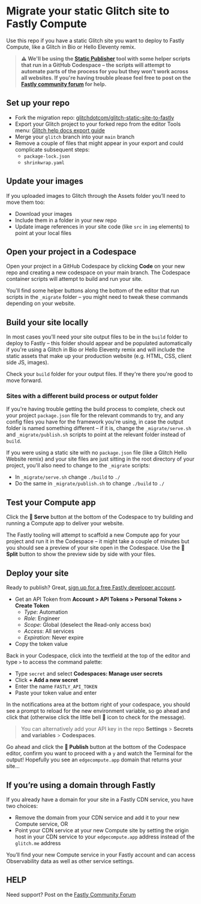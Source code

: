 # Migrate your static Glitch site to Fastly Compute

Use this repo if you have a static Glitch site you want to deploy to Fastly Compute, like a Glitch in Bio or Hello Eleventy remix.

> **⚠️ We'll be using the [Static Publisher](https://github.com/fastly/compute-js-static-publish) tool with some helper scripts that run in a GitHub Codespace – the scripts will attempt to automate parts of the process for you but they won't work across all websites. If you're having trouble please feel free to post on the [Fastly community forum](https://community.fastly.com) for help.**

## Set up your repo 

* Fork the migration repo: [glitchdotcom/glitch-static-site-to-fastly](https://github.com/glitchdotcom/glitch-static-site-to-fastly/)
* Export your Glitch project to your forked repo from the editor Tools menu: [Glitch help docs export guide](https://help.glitch.com/s/article/Exporting-Projects-to-GitHub)
* Merge your `glitch` branch into your `main` branch
* Remove a couple of files that might appear in your export and could complicate subsequent steps:
  * `package-lock.json`
  * `shrinkwrap.yaml`

## Update your images

If you uploaded images to Glitch through the Assets folder you’ll need to move them too:

* Download your images
* Include them in a folder in your new repo 
* Update image references in your site code (like `src` in `img` elements) to point at your local files

## Open your project in a Codespace

Open your project in a GitHub Codespace by clicking **Code** on your new repo and creating a new codespace on your main branch. The Codespace container scripts will attempt to build and run your site.

You'll find some helper buttons along the bottom of the editor that run scripts in the `_migrate` folder – you might need to tweak these commands depending on your website.

## Build your site locally

In most cases you'll need your site output files to be in the `build` folder to deploy to Fastly – this folder should appear and be populated automatically if you're using a Glitch in Bio or Hello Eleventy remix and will include the static assets that make up your production website (e.g. HTML, CSS, client side JS, images).

Check your `build` folder for your output files. If they're there you're good to move forward.

### Sites with a different build process or output folder

If you're having trouble getting the build process to complete, check out your project `package.json` file for the relevant commands to try, and any config files you have for the framework you're using, in case the output folder is named something different – if it is, change the `_migrate/serve.sh` and `_migrate/publish.sh` scripts to point at the relevant folder instead of `build`.

If you were using a static site with no `package.json` file (like a Glitch Hello Website remix) and your site files are just sitting in the root directory of your project, you'll also need to change to the `_migrate` scripts:

* In `_migrate/serve.sh` change `./build` to `./`
* Do the same in `_migrate/publish.sh` to change `./build` to `./`

## Test your Compute app

Click the **🧪 Serve** button at the bottom of the Codespace to try building and running a Compute app to deliver your website.

The Fastly tooling will attempt to scaffold a new Compute app for your project and run it in the Codespace – it might take a couple of minutes but you should see a preview of your site open in the Codespace. Use the **🔎 Split** button to show the preview side by side with your files.

## Deploy your site

Ready to publish? Great, [sign up for a free Fastly developer account](https://www.fastly.com/signup/).

* Get an API Token from **Account > API Tokens > Personal Tokens > Create Token**
  * _Type_: Automation
  * _Role_: Engineer
  * _Scope_: Global (deselect the Read-only access box)
  * _Access_: All services
  * _Expiration_: Never expire
* Copy the token value

Back in your Codespace, click into the textfield at the top of the editor and type `>` to access the command palette:

* Type `secret` and select **Codespaces: Manage user secrets**
* Click **+ Add a new secret**
* Enter the name `FASTLY_API_TOKEN`
* Paste your token value and enter
  
In the notifications area at the bottom right of your codespace, you should see a prompt to reload for the new environment variable, so go ahead and click that (otherwise click the little bell 🔔 icon to check for the message).

> You can alternatively add your API key in the repo **Settings** > **Secrets and variables** > **Codespaces**.

Go ahead and click the **🚀 Publish** button at the bottom of the Codespace editor, confirm you want to proceed with a `y` and watch the Terminal for the output! Hopefully you see an `edgecompute.app` domain that returns your site...

## If you’re using a domain through Fastly 

If you already have a domain for your site in a Fastly CDN service, you have two choices:

* Remove the domain from your CDN service and add it to your new Compute service, OR 
* Point your CDN service at your new Compute site by setting the origin host in your CDN service to your `edgecompute.app` address instead of the `glitch.me` address

You’ll find your new Compute service in your Fastly account and can access Observability data as well as other service settings.

## HELP

Need support? Post on the [Fastly Community Forum](https://community.fastly.com)

